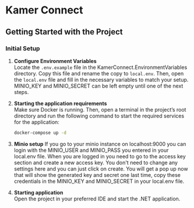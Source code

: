 # Kamer Connect

## Getting Started with the Project

### Initial Setup

1. **Configure Environment Variables**  
   Locate the `.env.example` file in the KamerConnect.EnvironmentVariables directory. Copy this file and rename the copy to `local.env`. Then, open the `local.env` file and fill in the necessary variables to match your setup. MINIO_KEY and MINIO_SECRET can be left empty until one of the next steps.

2. **Starting the application requirements**  
   Make sure Docker is running. Then, open a terminal in the project’s root directory and run the following command to start the required services for the application:

   ```bash
   docker-compose up -d
   ```

3. **Minio setup**
   If you go to your minio instance on localhost:9000 you can login with the MINIO_USER and MINIO_PASS you entered in your local.env file.
   When you are logged in you need to go to the access key section and create a new access key. You don't need to change any settings here and you can just click on create. You will get a pop up now that will show the generated key and secret one last time, copy these credentials in the MINIO_KEY and MINIO_SECRET in your local.env file.

4. **Starting application**  
    Open the project in your preferred IDE and start the .NET application.
